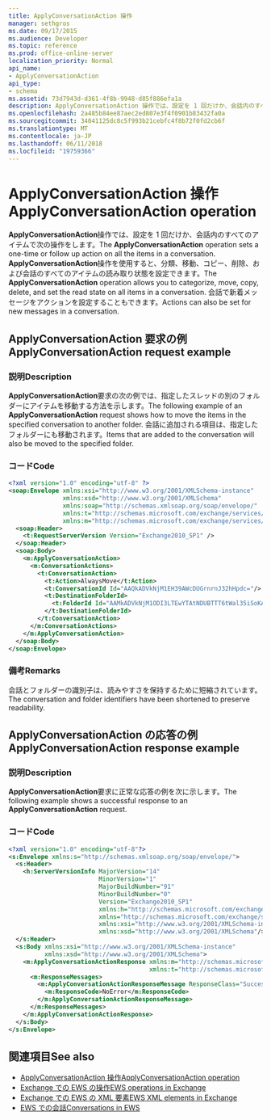 ```yaml
---
title: ApplyConversationAction 操作
manager: sethgros
ms.date: 09/17/2015
ms.audience: Developer
ms.topic: reference
ms.prod: office-online-server
localization_priority: Normal
api_name:
- ApplyConversationAction
api_type:
- schema
ms.assetid: 73d7943d-d361-4f8b-9948-d85f886efa1a
description: ApplyConversationAction 操作では、設定を 1 回だけか、会話内のすべてのアイテムで次の操作をします。 ApplyConversationAction 操作を使用すると、分類、移動、コピー、削除、および会話のすべてのアイテムの読み取り状態を設定できます。 会話で新着メッセージをアクションを設定することもできます。
ms.openlocfilehash: 2a485b84ee87aec2ed807e3f4f0901b83432fa0a
ms.sourcegitcommit: 34041125dc8c5f993b21cebfc4f8b72f0fd2cb6f
ms.translationtype: MT
ms.contentlocale: ja-JP
ms.lasthandoff: 06/11/2018
ms.locfileid: "19759366"
---
```

# <a name="applyconversationaction-operation"></a><span data-ttu-id="f0a4d-105">ApplyConversationAction 操作</span><span class="sxs-lookup"><span data-stu-id="f0a4d-105">ApplyConversationAction operation</span></span>

<span data-ttu-id="f0a4d-106">**ApplyConversationAction**操作では、設定を 1 回だけか、会話内のすべてのアイテムで次の操作をします。</span><span class="sxs-lookup"><span data-stu-id="f0a4d-106">The **ApplyConversationAction** operation sets a one-time or follow up action on all the items in a conversation.</span></span> <span data-ttu-id="f0a4d-107">**ApplyConversationAction**操作を使用すると、分類、移動、コピー、削除、および会話のすべてのアイテムの読み取り状態を設定できます。</span><span class="sxs-lookup"><span data-stu-id="f0a4d-107">The **ApplyConversationAction** operation allows you to categorize, move, copy, delete, and set the read state on all items in a conversation.</span></span> <span data-ttu-id="f0a4d-108">会話で新着メッセージをアクションを設定することもできます。</span><span class="sxs-lookup"><span data-stu-id="f0a4d-108">Actions can also be set for new messages in a conversation.</span></span> 
  
## <a name="applyconversationaction-request-example"></a><span data-ttu-id="f0a4d-109">ApplyConversationAction 要求の例</span><span class="sxs-lookup"><span data-stu-id="f0a4d-109">ApplyConversationAction request example</span></span>

### <a name="description"></a><span data-ttu-id="f0a4d-110">説明</span><span class="sxs-lookup"><span data-stu-id="f0a4d-110">Description</span></span>

<span data-ttu-id="f0a4d-111">**ApplyConversationAction**要求の次の例では、指定したスレッドの別のフォルダーにアイテムを移動する方法を示します。</span><span class="sxs-lookup"><span data-stu-id="f0a4d-111">The following example of an **ApplyConversationAction** request shows how to move the items in the specified conversation to another folder.</span></span> <span data-ttu-id="f0a4d-112">会話に追加される項目は、指定したフォルダーにも移動されます。</span><span class="sxs-lookup"><span data-stu-id="f0a4d-112">Items that are added to the conversation will also be moved to the specified folder.</span></span> 
  
### <a name="code"></a><span data-ttu-id="f0a4d-113">コード</span><span class="sxs-lookup"><span data-stu-id="f0a4d-113">Code</span></span>

```XML
<?xml version="1.0" encoding="utf-8" ?>
<soap:Envelope xmlns:xsi="http://www.w3.org/2001/XMLSchema-instance"
               xmlns:xsd="http://www.w3.org/2001/XMLSchema"
               xmlns:soap="http://schemas.xmlsoap.org/soap/envelope/"
               xmlns:t="http://schemas.microsoft.com/exchange/services/2006/types"
               xmlns:m="http://schemas.microsoft.com/exchange/services/2006/messages">
  <soap:Header>
    <t:RequestServerVersion Version="Exchange2010_SP1" />
  </soap:Header>
  <soap:Body>
    <m:ApplyConversationAction>
      <m:ConversationActions>
        <t:ConversationAction>
          <t:Action>AlwaysMove</t:Action>
          <t:ConversationId Id="AAQkADVkNjM1EH39AWcDUGrnrnJ32hHpdc="/>
          <t:DestinationFolderId>
            <t:FolderId Id="AAMkADVkNjM1ODI3LTEwYTAtNDUBTTT6tWal35iSoKAAAABZZWAAA="/>
          </t:DestinationFolderId>
        </t:ConversationAction>
      </m:ConversationActions>
    </m:ApplyConversationAction>
  </soap:Body>
</soap:Envelope>
```

### <a name="remarks"></a><span data-ttu-id="f0a4d-114">備考</span><span class="sxs-lookup"><span data-stu-id="f0a4d-114">Remarks</span></span>

<span data-ttu-id="f0a4d-115">会話とフォルダーの識別子は、読みやすさを保持するために短縮されています。</span><span class="sxs-lookup"><span data-stu-id="f0a4d-115">The conversation and folder identifiers have been shortened to preserve readability.</span></span>
  
## <a name="applyconversationaction-response-example"></a><span data-ttu-id="f0a4d-116">ApplyConversationAction の応答の例</span><span class="sxs-lookup"><span data-stu-id="f0a4d-116">ApplyConversationAction response example</span></span>

### <a name="description"></a><span data-ttu-id="f0a4d-117">説明</span><span class="sxs-lookup"><span data-stu-id="f0a4d-117">Description</span></span>

<span data-ttu-id="f0a4d-118">**ApplyConversationAction**要求に正常な応答の例を次に示します。</span><span class="sxs-lookup"><span data-stu-id="f0a4d-118">The following example shows a successful response to an **ApplyConversationAction** request.</span></span> 
  
### <a name="code"></a><span data-ttu-id="f0a4d-119">コード</span><span class="sxs-lookup"><span data-stu-id="f0a4d-119">Code</span></span>

```XML
<?xml version="1.0" encoding="utf-8"?>
<s:Envelope xmlns:s="http://schemas.xmlsoap.org/soap/envelope/">
  <s:Header>
    <h:ServerVersionInfo MajorVersion="14" 
                         MinorVersion="1" 
                         MajorBuildNumber="91" 
                         MinorBuildNumber="0" 
                         Version="Exchange2010_SP1" 
                         xmlns:h="http://schemas.microsoft.com/exchange/services/2006/types" 
                         xmlns="http://schemas.microsoft.com/exchange/services/2006/types" 
                         xmlns:xsi="http://www.w3.org/2001/XMLSchema-instance" 
                         xmlns:xsd="http://www.w3.org/2001/XMLSchema"/>
  </s:Header>
  <s:Body xmlns:xsi="http://www.w3.org/2001/XMLSchema-instance" 
          xmlns:xsd="http://www.w3.org/2001/XMLSchema">
    <m:ApplyConversationActionResponse xmlns:m="http://schemas.microsoft.com/exchange/services/2006/messages" 
                                       xmlns:t="http://schemas.microsoft.com/exchange/services/2006/types">
      <m:ResponseMessages>
        <m:ApplyConversationActionResponseMessage ResponseClass="Success">
          <m:ResponseCode>NoError</m:ResponseCode>
        </m:ApplyConversationActionResponseMessage>
      </m:ResponseMessages>
    </m:ApplyConversationActionResponse>
  </s:Body>
</s:Envelope>
```

## <a name="see-also"></a><span data-ttu-id="f0a4d-120">関連項目</span><span class="sxs-lookup"><span data-stu-id="f0a4d-120">See also</span></span>

- [<span data-ttu-id="f0a4d-121">ApplyConversationAction 操作</span><span class="sxs-lookup"><span data-stu-id="f0a4d-121">ApplyConversationAction operation</span></span>](applyconversationaction-operation.md)
- [<span data-ttu-id="f0a4d-122">Exchange での EWS の操作</span><span class="sxs-lookup"><span data-stu-id="f0a4d-122">EWS operations in Exchange</span></span>](ews-operations-in-exchange.md)
- [<span data-ttu-id="f0a4d-123">Exchange での EWS の XML 要素</span><span class="sxs-lookup"><span data-stu-id="f0a4d-123">EWS XML elements in Exchange</span></span>](ews-xml-elements-in-exchange.md)
- [<span data-ttu-id="f0a4d-124">EWS での会話</span><span class="sxs-lookup"><span data-stu-id="f0a4d-124">Conversations in EWS</span></span>](http://msdn.microsoft.com/library/91e64629-db6c-4c94-9dcb-d386232e8467%28Office.15%29.aspx)

